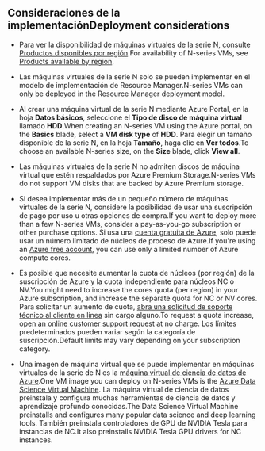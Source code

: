 ## <a name="deployment-considerations"></a><span data-ttu-id="b3d6c-101">Consideraciones de la implementación</span><span class="sxs-lookup"><span data-stu-id="b3d6c-101">Deployment considerations</span></span>

* <span data-ttu-id="b3d6c-102">Para ver la disponibilidad de máquinas virtuales de la serie N, consulte [Productos disponibles por región](https://azure.microsoft.com/en-us/regions/services/).</span><span class="sxs-lookup"><span data-stu-id="b3d6c-102">For availability of N-series VMs, see [Products available by region](https://azure.microsoft.com/en-us/regions/services/).</span></span>

* <span data-ttu-id="b3d6c-103">Las máquinas virtuales de la serie N solo se pueden implementar en el modelo de implementación de Resource Manager.</span><span class="sxs-lookup"><span data-stu-id="b3d6c-103">N-series VMs can only be deployed in the Resource Manager deployment model.</span></span>

* <span data-ttu-id="b3d6c-104">Al crear una máquina virtual de la serie N mediante Azure Portal, en la hoja **Datos básicos**, seleccione el **Tipo de disco de máquina virtual** llamado **HDD**.</span><span class="sxs-lookup"><span data-stu-id="b3d6c-104">When creating an N-series VM using the Azure portal, on the **Basics** blade, select a **VM disk type** of **HDD**.</span></span> <span data-ttu-id="b3d6c-105">Para elegir un tamaño disponible de la serie N, en la hoja **Tamaño**, haga clic en **Ver todos**.</span><span class="sxs-lookup"><span data-stu-id="b3d6c-105">To choose an available N-series size, on the **Size** blade, click **View all**.</span></span>

* <span data-ttu-id="b3d6c-106">Las máquinas virtuales de la serie N no admiten discos de máquina virtual que estén respaldados por Azure Premium Storage.</span><span class="sxs-lookup"><span data-stu-id="b3d6c-106">N-series VMs do not support VM disks that are backed by Azure Premium storage.</span></span>

* <span data-ttu-id="b3d6c-107">Si desea implementar más de un pequeño número de máquinas virtuales de la serie N, considere la posibilidad de usar una suscripción de pago por uso u otras opciones de compra.</span><span class="sxs-lookup"><span data-stu-id="b3d6c-107">If you want to deploy more than a few N-series VMs, consider a pay-as-you-go subscription or other purchase options.</span></span> <span data-ttu-id="b3d6c-108">Si usa una [cuenta gratuita de Azure](https://azure.microsoft.com/free/), solo puede usar un número limitado de núcleos de proceso de Azure.</span><span class="sxs-lookup"><span data-stu-id="b3d6c-108">If you're using an [Azure free account](https://azure.microsoft.com/free/), you can use only a limited number of Azure compute cores.</span></span>

* <span data-ttu-id="b3d6c-109">Es posible que necesite aumentar la cuota de núcleos (por región) de la suscripción de Azure y la cuota independiente para núcleos NC o NV.</span><span class="sxs-lookup"><span data-stu-id="b3d6c-109">You might need to increase the cores quota (per region) in your Azure subscription, and increase the separate quota for NC or NV cores.</span></span> <span data-ttu-id="b3d6c-110">Para solicitar un aumento de cuota, [abra una solicitud de soporte técnico al cliente en línea](../articles/azure-supportability/how-to-create-azure-support-request.md) sin cargo alguno.</span><span class="sxs-lookup"><span data-stu-id="b3d6c-110">To request a quota increase, [open an online customer support request](../articles/azure-supportability/how-to-create-azure-support-request.md) at no charge.</span></span> <span data-ttu-id="b3d6c-111">Los límites predeterminados pueden variar según la categoría de suscripción.</span><span class="sxs-lookup"><span data-stu-id="b3d6c-111">Default limits may vary depending on your subscription category.</span></span>

* <span data-ttu-id="b3d6c-112">Una imagen de máquina virtual que se puede implementar en máquinas virtuales de la serie de N es la [máquina virtual de ciencia de datos de Azure](../articles/machine-learning/machine-learning-data-science-virtual-machine-overview.md).</span><span class="sxs-lookup"><span data-stu-id="b3d6c-112">One VM image you can deploy on N-series VMs is the [Azure Data Science Virtual Machine](../articles/machine-learning/machine-learning-data-science-virtual-machine-overview.md).</span></span> <span data-ttu-id="b3d6c-113">La máquina virtual de ciencia de datos preinstala y configura muchas herramientas de ciencia de datos y aprendizaje profundo conocidas.</span><span class="sxs-lookup"><span data-stu-id="b3d6c-113">The Data Science Virtual Machine preinstalls and configures many popular data science and deep learning tools.</span></span> <span data-ttu-id="b3d6c-114">También preinstala controladores de GPU de NVIDIA Tesla para instancias de NC.</span><span class="sxs-lookup"><span data-stu-id="b3d6c-114">It also preinstalls NVIDIA Tesla GPU drivers for NC instances.</span></span>





